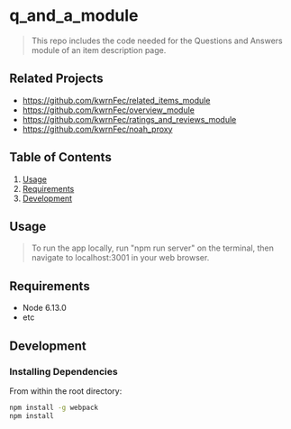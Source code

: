# q_and_a_module

> This repo includes the code needed for the Questions and Answers module of an item description page.

## Related Projects

  - https://github.com/kwrnFec/related_items_module
  - https://github.com/kwrnFec/overview_module
  - https://github.com/kwrnFec/ratings_and_reviews_module
  - https://github.com/kwrnFec/noah_proxy

## Table of Contents

1. [Usage](#Usage)
1. [Requirements](#requirements)
1. [Development](#development)

## Usage

> To run the app locally, run "npm run server" on the terminal, then
  navigate to localhost:3001 in your web browser.

## Requirements

- Node 6.13.0
- etc

## Development

### Installing Dependencies

From within the root directory:

```sh
npm install -g webpack
npm install
```


